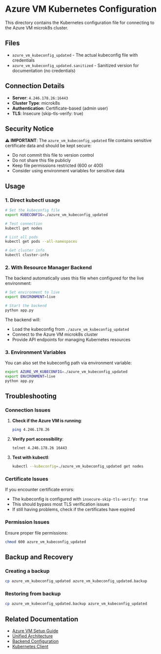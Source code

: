 # Azure VM Kubernetes Configuration

This directory contains the Kubernetes configuration file for connecting to the Azure VM microk8s cluster.

## Files

- `azure_vm_kubeconfig_updated` - The actual kubeconfig file with credentials
- `azure_vm_kubeconfig_updated.sanitized` - Sanitized version for documentation (no credentials)

## Connection Details

- **Server**: `4.246.178.26:16443`
- **Cluster Type**: microk8s
- **Authentication**: Certificate-based (admin user)
- **TLS**: Insecure (skip-tls-verify: true)

## Security Notice

⚠️ **IMPORTANT**: The `azure_vm_kubeconfig_updated` file contains sensitive certificate data and should be kept secure:
- Do not commit this file to version control
- Do not share this file publicly
- Keep file permissions restricted (600 or 400)
- Consider using environment variables for sensitive data

## Usage

### 1. Direct kubectl usage

```bash
# Set the kubeconfig file
export KUBECONFIG=./azure_vm_kubeconfig_updated

# Test connection
kubectl get nodes

# List all pods
kubectl get pods --all-namespaces

# Get cluster info
kubectl cluster-info
```

### 2. With Resource Manager Backend

The backend automatically uses this file when configured for the live environment:

```bash
# Set environment to live
export ENVIRONMENT=live

# Start the backend
python app.py
```

The backend will:
- Load the kubeconfig from `./azure_vm_kubeconfig_updated`
- Connect to the Azure VM microk8s cluster
- Provide API endpoints for managing Kubernetes resources

### 3. Environment Variables

You can also set the kubeconfig path via environment variable:

```bash
export AZURE_VM_KUBECONFIG=./azure_vm_kubeconfig_updated
export ENVIRONMENT=live
python app.py
```

## Troubleshooting

### Connection Issues

1. **Check if the Azure VM is running**:
   ```bash
   ping 4.246.178.26
   ```

2. **Verify port accessibility**:
   ```bash
   telnet 4.246.178.26 16443
   ```

3. **Test with kubectl**:
   ```bash
   kubectl --kubeconfig=./azure_vm_kubeconfig_updated get nodes
   ```

### Certificate Issues

If you encounter certificate errors:
- The kubeconfig is configured with `insecure-skip-tls-verify: true`
- This should bypass most TLS verification issues
- If still having problems, check if the certificates have expired

### Permission Issues

Ensure proper file permissions:
```bash
chmod 600 azure_vm_kubeconfig_updated
```

## Backup and Recovery

### Creating a backup
```bash
cp azure_vm_kubeconfig_updated azure_vm_kubeconfig_updated.backup
```

### Restoring from backup
```bash
cp azure_vm_kubeconfig_updated.backup azure_vm_kubeconfig_updated
```

## Related Documentation

- [Azure VM Setup Guide](../AZURE_VM_SETUP.md)
- [Unified Architecture](../UNIFIED_ARCHITECTURE.md)
- [Backend Configuration](config.py)
- [Kubernetes Client](k8s_client.py) 